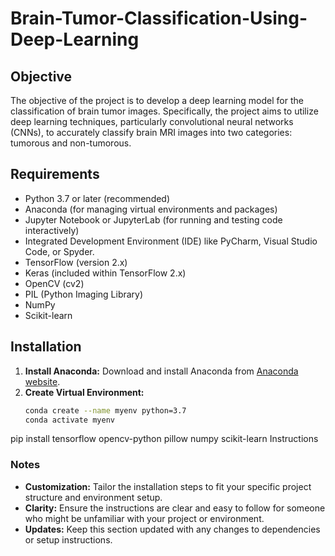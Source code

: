 # Brain-Tumor-Classification-Using-Deep-Learning
## Objective
The objective of the project is to develop a deep learning model for the classification of brain
tumor images. Specifically, the project aims to utilize deep learning techniques, particularly
convolutional neural networks (CNNs), to accurately classify brain MRI images into two
categories: tumorous and non-tumorous.
## Requirements
- Python 3.7 or later (recommended)
- Anaconda (for managing virtual environments and packages)
- Jupyter Notebook or JupyterLab (for running and testing code interactively)
- Integrated Development Environment (IDE) like PyCharm, Visual Studio Code, or Spyder.
- TensorFlow (version 2.x)
- Keras (included within TensorFlow 2.x)
- OpenCV (cv2)
- PIL (Python Imaging Library)
- NumPy
- Scikit-learn
## Installation
1. **Install Anaconda:**
   Download and install Anaconda from [Anaconda website](https://www.anaconda.com/products/individual).
2. **Create Virtual Environment:**
   ```bash
   conda create --name myenv python=3.7
   conda activate myenv
pip install tensorflow opencv-python pillow numpy scikit-learn
Instructions
### Notes
- **Customization:** Tailor the installation steps to fit your specific project structure and environment setup.
- **Clarity:** Ensure the instructions are clear and easy to follow for someone who might be unfamiliar with your project or environment.
- **Updates:** Keep this section updated with any changes to dependencies or setup instructions.
